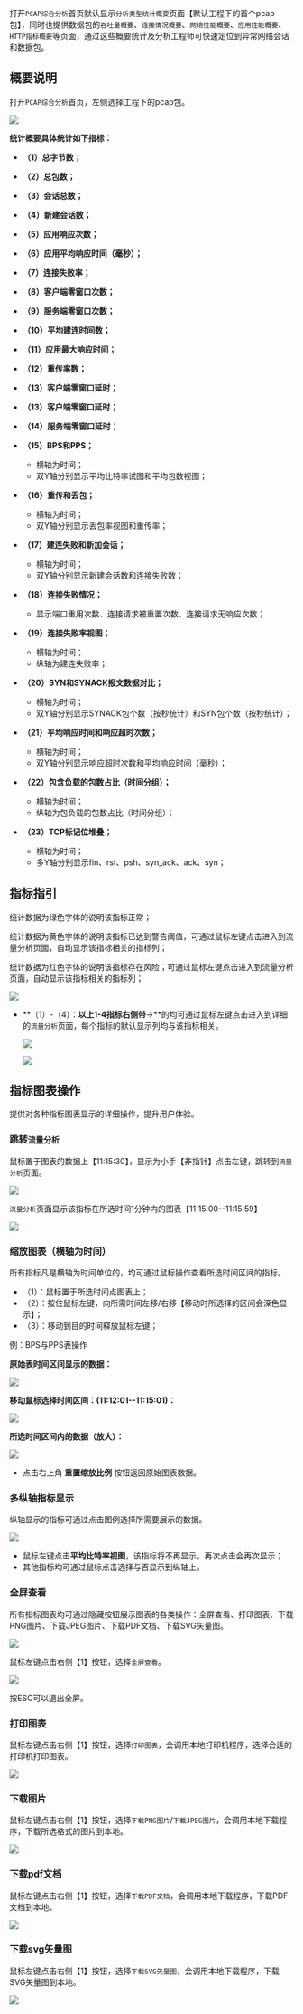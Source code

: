 打开`PCAP综合分析`首页默认显示`分析类型统计概要`页面【默认工程下的首个pcap包】，同时也提供数据包的`吞吐量概要`、`连接情况概要`、`网络性能概要`、`应用性能概要`、`HTTP指标概要`等页面，通过这些概要统计及分析工程师可快速定位到异常网络会话和数据包。

## **概要说明**

打开`PCAP综合分析`首页，左侧选择工程下的pcap包。

![](./img/statinfo/00分析类型统计概要.png)

**统计概要具体统计如下指标：**

- **（1）总字节数；**
- **（2）总包数；**
- **（3）会话总数；**
- **（4）新建会话数；**
- **（5）应用响应次数；**
- **（6）应用平均响应时间（毫秒）；**
- **（7）连接失败率；**
- **（8）客户端零窗口次数；**
- **（9）服务端零窗口次数；**
- **（10）平均建连时间数；**
- **（11）应用最大响应时间；**
- **（12）重传率数；**
- **（13）客户端零窗口延时；**
- **（13）客户端零窗口延时；**
- **（14）服务端零窗口延时；**
- **（15）BPS和PPS；**
  - 横轴为时间；
  - 双Y轴分别显示平均比特率试图和平均包数视图；

- **（16）重传和丢包；**
  - 横轴为时间；
  - 双Y轴分别显示丢包率视图和重传率；

- **（17）建连失败和新加会话；**
  - 横轴为时间；
  - 双Y轴分别显示新建会话数和连接失败数；

- **（18）连接失败情况；**
  - 显示端口重用次数、连接请求被重置次数、连接请求无响应次数；

- **（19）连接失败率视图；**
  - 横轴为时间；
  - 纵轴为建连失败率；

- **（20）SYN和SYNACK报文数据对比；**
  - 横轴为时间；
  - 双Y轴分别显示SYNACK包个数（按秒统计）和SYN包个数（按秒统计）；

- **（21）平均响应时间和响应超时次数；**
  - 横轴为时间；
  - 双Y轴分别显示响应超时次数和平均响应时间（毫秒）；

- **（22）包含负载的包数占比（时间分组）；**
  - 横轴为时间；
  - 纵轴为包负载的包数占比（时间分组）；

- **（23）TCP标记位堆叠；**
  - 横轴为时间；
  - 多Y轴分别显示fin、rst、psh、syn_ack、ack、syn；




## 指标指引

统计数据为绿色字体的说明该指标正常；

统计数据为黄色字体的说明该指标已达到警告阈值，可通过鼠标左键点击进入到流量分析页面，自动显示该指标相关的指标列；

统计数据为红色字体的说明该指标存在风险；可通过鼠标左键点击进入到流量分析页面，自动显示该指标相关的指标列；

![](./img/statinfo/01.png)

- **（1）-（4）：**以上1-4指标右侧带**->**的均可通过鼠标左键点击进入到详细的`流量分析`页面，每个指标的默认显示列均与该指标相关。

  ![](./img/statinfo/021.png)

  ![](./img/statInfo/022.png)

  

## 指标图表操作

提供对各种指标图表显示的详细操作，提升用户体验。

### 跳转`流量分析`

鼠标置于图表的数据上【11:15:30】，显示为小手【非指针】点击左键，跳转到`流量分析`页面。

![](./img/statinfo/039.png)



`流量分析`页面显示该指标在所选时间1分钟内的图表【11:15:00--11:15:59】

![](./img/statinfo/0391.png)

### 缩放图表（横轴为时间）

所有指标凡是横轴为时间单位的，均可通过鼠标操作查看所选时间区间的指标。

- （1）：鼠标置于所选时间点图表上；
- （2）：按住鼠标左键，向所需时间左移/右移【移动时所选择的区间会深色显示】；
- （3）：移动到目的时间释放鼠标左键；

例：BPS与PPS表操作

**原始表时间区间显示的数据：**

![](./img/statinfo/036.png)



**移动鼠标选择时间区间：(11:12:01--11:15:01)：**

![](./img/statinfo/037.png)



**所选时间区间内的数据（放大）：**

![](./img/statinfo/038.png)

- 点击右上角 **重置缩放比例** 按钮返回原始图表数据。

  

### 多纵轴指标显示

纵轴显示的指标可通过点击图例选择所需要展示的数据。

![](./img/statinfo/0392.png)

- 鼠标左键点击**平均比特率视图**，该指标将不再显示，再次点击会再次显示；
- 其他指标均可通过鼠标点击选择与否显示到纵轴上。

### 全屏查看

所有指标图表均可通过隐藏按钮展示图表的各类操作：全屏查看、打印图表、下载PNG图片、下载JPEG图片、下载PDF文档、下载SVG矢量图。

![](./img/statinfo/03.png)



鼠标左键点击右侧【1】按钮，选择`全屏查看`。

![](./img/statinfo/031.png)

按ESC可以退出全屏。

### 打印图表

鼠标左键点击右侧【1】按钮，选择`打印图表`，会调用本地打印机程序，选择合适的打印机打印图表。

![](./img/statinfo/032.png)

### 下载图片

鼠标左键点击右侧【1】按钮，选择`下载PNG图片`/`下载JPEG图片`，会调用本地下载程序，下载所选格式的图片到本地。

![](./img/statinfo/033.png)

### 下载pdf文档

鼠标左键点击右侧【1】按钮，选择`下载PDF文档`，会调用本地下载程序，下载PDF文档到本地。

![](./img/statInfo/034.png)

### 下载svg矢量图

鼠标左键点击右侧【1】按钮，选择`下载SVG矢量图`，会调用本地下载程序，下载SVG矢量图到本地。

![](./img/statinfo/035.png)
